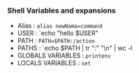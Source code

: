 ### Shell Variables and expansions
- Alias : `alias newNama=command`
- USER : `echo "hello $USER"
- PATH : `PATH=$PATH:/action`
- PATHS : `echo $PATH | tr ":" "\n" | wc -l
- GLOBALS VARIABLES : `printenv`
- LOCALS VARIABLES : `set`
